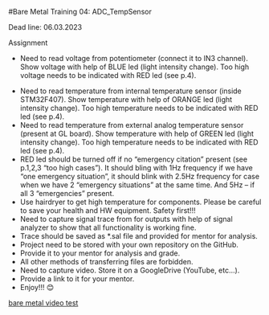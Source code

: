 #Bare Metal Training 04: ADC_TempSensor

Dead line: 06.03.2023

Assignment

+ Need to read voltage from potentiometer (connect it to IN3 channel). Show voltage with help of BLUE led (light intensity change). Too high voltage needs to be indicated with RED led (see p.4).
- Need to read temperature from internal temperature sensor (inside STM32F407). Show temperature with help of ORANGE led (light intensity change). Too high temperature needs to be indicated with RED led (see p.4).
- Need to read temperature from external analog temperature sensor (present at GL board). Show temperature with help of GREEN led (light intensity change). Too high temperature needs to be indicated with RED led (see p.4).
- RED led should be turned off if no “emergency citation” present (see p.1,2,3 “too high cases”). It should bling with 1Hz frequency if we have “one emergency situation”, it should blink with 2.5Hz frequency for case when we have 2 “emergency situations” at the same time. And 5Hz – if all 3 “emergencies” present.
- Use hairdryer to get high temperature for components. Please be careful to save your health and HW equipment. Safety first!!!
- Need to capture signal trace from for outputs with help of signal analyzer to show that all functionality is working fine.
- Trace should be saved as *.sal file and provided for mentor for analysis.
- Project need to be stored with your own repository on the GitHub.
- Provide it to your mentor for analysis and grade.
- All other methods of transferring files are forbidden.
- Need to capture video. Store it on a GoogleDrive (YouTube, etc…).
- Provide a link to it for your mentor.
- Enjoy!!! 😊

[bare metal video test](https://drive.google.com/file/d/1oqnoBVX_Q-TwiAK9ydNh_yiBz3plWtKG/view?usp=share_link)
